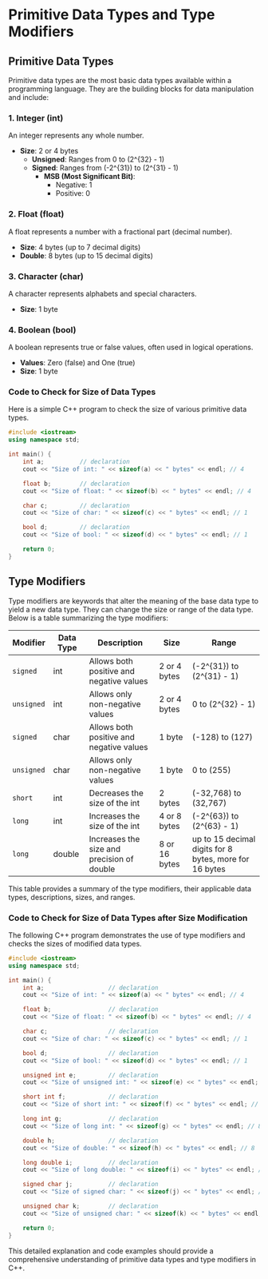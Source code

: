 # Primitive Data Types and Type Modifiers

## Primitive Data Types

Primitive data types are the most basic data types available within a programming language. They are the building blocks for data manipulation and include:

### 1. Integer (int)

An integer represents any whole number.

- **Size**: 2 or 4 bytes
  - **Unsigned**: Ranges from 0 to \(2^{32} - 1\)
  - **Signed**: Ranges from \(-2^{31}\) to \(2^{31} - 1\)
    - **MSB (Most Significant Bit)**:
      - Negative: 1
      - Positive: 0

### 2. Float (float)

A float represents a number with a fractional part (decimal number).

- **Size**: 4 bytes (up to 7 decimal digits)
- **Double**: 8 bytes (up to 15 decimal digits)

### 3. Character (char)

A character represents alphabets and special characters.

- **Size**: 1 byte

### 4. Boolean (bool)

A boolean represents true or false values, often used in logical operations.

- **Values**: Zero (false) and One (true)
- **Size**: 1 byte

### Code to Check for Size of Data Types

Here is a simple C++ program to check the size of various primitive data types.

```cpp
#include <iostream>
using namespace std;

int main() {
    int a;          // declaration
    cout << "Size of int: " << sizeof(a) << " bytes" << endl; // 4

    float b;        // declaration
    cout << "Size of float: " << sizeof(b) << " bytes" << endl; // 4

    char c;         // declaration
    cout << "Size of char: " << sizeof(c) << " bytes" << endl; // 1

    bool d;         // declaration
    cout << "Size of bool: " << sizeof(d) << " bytes" << endl; // 1

    return 0;
}
```

## Type Modifiers

Type modifiers are keywords that alter the meaning of the base data type to yield a new data type. They can change the size or range of the data type. Below is a table summarizing the type modifiers:

| Modifier   | Data Type | Description                                 | Size             | Range                                       |
|------------|------------|---------------------------------------------|------------------|---------------------------------------------|
| `signed`   | int        | Allows both positive and negative values    | 2 or 4 bytes     | \(-2^{31}\) to \(2^{31} - 1\)               |
| `unsigned` | int        | Allows only non-negative values             | 2 or 4 bytes     | 0 to \(2^{32} - 1\)                         |
| `signed`   | char       | Allows both positive and negative values    | 1 byte           | \(-128\) to \(127\)                         |
| `unsigned` | char       | Allows only non-negative values             | 1 byte           | 0 to \(255\)                                |
| `short`    | int        | Decreases the size of the int               | 2 bytes          | \(-32,768\) to \(32,767\)                   |
| `long`     | int        | Increases the size of the int               | 4 or 8 bytes     | \(-2^{63}\) to \(2^{63} - 1\)               |
| `long`     | double     | Increases the size and precision of double  | 8 or 16 bytes    | up to 15 decimal digits for 8 bytes, more for 16 bytes |

This table provides a summary of the type modifiers, their applicable data types, descriptions, sizes, and ranges.

### Code to Check for Size of Data Types after Size Modification

The following C++ program demonstrates the use of type modifiers and checks the sizes of modified data types.

```cpp
#include <iostream>
using namespace std;

int main() {
    int a;                  // declaration
    cout << "Size of int: " << sizeof(a) << " bytes" << endl; // 4

    float b;                // declaration
    cout << "Size of float: " << sizeof(b) << " bytes" << endl; // 4

    char c;                 // declaration
    cout << "Size of char: " << sizeof(c) << " bytes" << endl; // 1

    bool d;                 // declaration
    cout << "Size of bool: " << sizeof(d) << " bytes" << endl; // 1

    unsigned int e;         // declaration
    cout << "Size of unsigned int: " << sizeof(e) << " bytes" << endl; // 4

    short int f;            // declaration
    cout << "Size of short int: " << sizeof(f) << " bytes" << endl; // 2

    long int g;             // declaration
    cout << "Size of long int: " << sizeof(g) << " bytes" << endl; // 8

    double h;               // declaration
    cout << "Size of double: " << sizeof(h) << " bytes" << endl; // 8

    long double i;          // declaration
    cout << "Size of long double: " << sizeof(i) << " bytes" << endl; // 16

    signed char j;          // declaration
    cout << "Size of signed char: " << sizeof(j) << " bytes" << endl; // 1

    unsigned char k;        // declaration
    cout << "Size of unsigned char: " << sizeof(k) << " bytes" << endl; // 1

    return 0;
}
```

This detailed explanation and code examples should provide a comprehensive understanding of primitive data types and type modifiers in C++.

